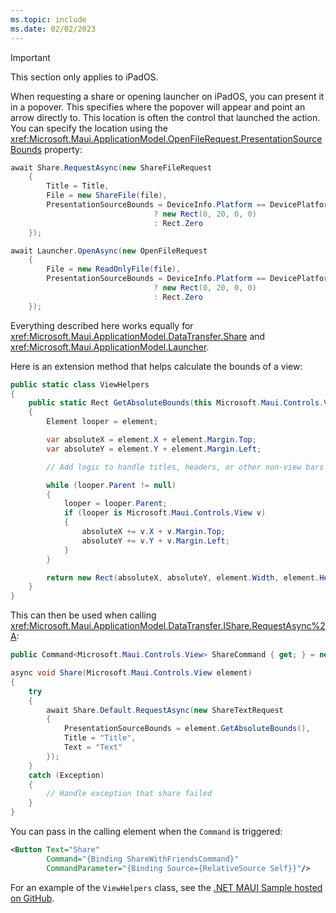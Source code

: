 ```yaml
---
ms.topic: include
ms.date: 02/02/2023
---
```


> [!IMPORTANT]
> This section only applies to iPadOS.

When requesting a share or opening launcher on iPadOS, you can present it in a popover. This specifies where the popover will appear and point an arrow directly to. This location is often the control that launched the action. You can specify the location using the <xref:Microsoft.Maui.ApplicationModel.OpenFileRequest.PresentationSourceBounds> property:

```csharp
await Share.RequestAsync(new ShareFileRequest
    {
        Title = Title,
        File = new ShareFile(file),
        PresentationSourceBounds = DeviceInfo.Platform == DevicePlatform.iOS && DeviceInfo.Idiom == DeviceIdiom.Tablet
                                ? new Rect(0, 20, 0, 0)
                                : Rect.Zero
    });
```

```csharp
await Launcher.OpenAsync(new OpenFileRequest
    {
        File = new ReadOnlyFile(file),
        PresentationSourceBounds = DeviceInfo.Platform == DevicePlatform.iOS && DeviceInfo.Idiom == DeviceIdiom.Tablet
                                ? new Rect(0, 20, 0, 0)
                                : Rect.Zero
    });
```

Everything described here works equally for <xref:Microsoft.Maui.ApplicationModel.DataTransfer.Share> and <xref:Microsoft.Maui.ApplicationModel.Launcher>.

Here is an extension method that helps calculate the bounds of a view:

```csharp
public static class ViewHelpers
{
    public static Rect GetAbsoluteBounds(this Microsoft.Maui.Controls.View element)
    {
        Element looper = element;

        var absoluteX = element.X + element.Margin.Top;
        var absoluteY = element.Y + element.Margin.Left;

        // Add logic to handle titles, headers, or other non-view bars

        while (looper.Parent != null)
        {
            looper = looper.Parent;
            if (looper is Microsoft.Maui.Controls.View v)
            {
                absoluteX += v.X + v.Margin.Top;
                absoluteY += v.Y + v.Margin.Left;
            }
        }

        return new Rect(absoluteX, absoluteY, element.Width, element.Height);
    }
}
```

This can then be used when calling <xref:Microsoft.Maui.ApplicationModel.DataTransfer.IShare.RequestAsync%2A>:

```csharp
public Command<Microsoft.Maui.Controls.View> ShareCommand { get; } = new Command<Microsoft.Maui.Controls.View>(Share);

async void Share(Microsoft.Maui.Controls.View element)
{
    try
    {
        await Share.Default.RequestAsync(new ShareTextRequest
        {
            PresentationSourceBounds = element.GetAbsoluteBounds(),
            Title = "Title",
            Text = "Text"
        });
    }
    catch (Exception)
    {
        // Handle exception that share failed
    }
}
```

You can pass in the calling element when the `Command` is triggered:

```xml
<Button Text="Share"
        Command="{Binding ShareWithFriendsCommand}"
        CommandParameter="{Binding Source={RelativeSource Self}}"/>
```

For an example of the `ViewHelpers` class, see the [.NET MAUI Sample hosted on GitHub](https://github.com/dotnet/maui/blob/main/src/Essentials/samples/Samples/Helpers/ViewHelpers.cs).
